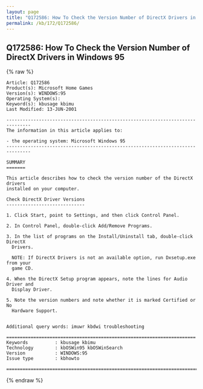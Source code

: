 ```yaml
---
layout: page
title: "Q172586: How To Check the Version Number of DirectX Drivers in Windows 95"
permalink: /kb/172/Q172586/
---
```


## Q172586: How To Check the Version Number of DirectX Drivers in Windows 95

{% raw %}

	Article: Q172586
	Product(s): Microsoft Home Games
	Version(s): WINDOWS:95
	Operating System(s): 
	Keyword(s): kbusage kbimu
	Last Modified: 13-JUN-2001
	
	-------------------------------------------------------------------------------
	The information in this article applies to:
	
	- the operating system: Microsoft Windows 95 
	-------------------------------------------------------------------------------
	
	SUMMARY
	=======
	
	This article describes how to check the version number of the DirectX drivers
	installed on your computer.
	
	Check DirectX Driver Versions
	-----------------------------
	
	1. Click Start, point to Settings, and then click Control Panel.
	
	2. In Control Panel, double-click Add/Remove Programs.
	
	3. In the list of programs on the Install/Uninstall tab, double-click DirectX
	  Drivers.
	
	  NOTE: If DirectX Drivers is not an available option, run Dxsetup.exe from your
	  game CD.
	
	4. When the DirectX Setup program appears, note the lines for Audio Driver and
	  Display Driver.
	
	5. Note the version numbers and note whether it is marked Certified or No
	  Hardware Support.
	
	
	Additional query words: imuwr kbdwi troubleshooting
	
	======================================================================
	Keywords          : kbusage kbimu 
	Technology        : kbOSWin95 kbOSWinSearch
	Version           : WINDOWS:95
	Issue type        : kbhowto
	
	=============================================================================
	

{% endraw %}

